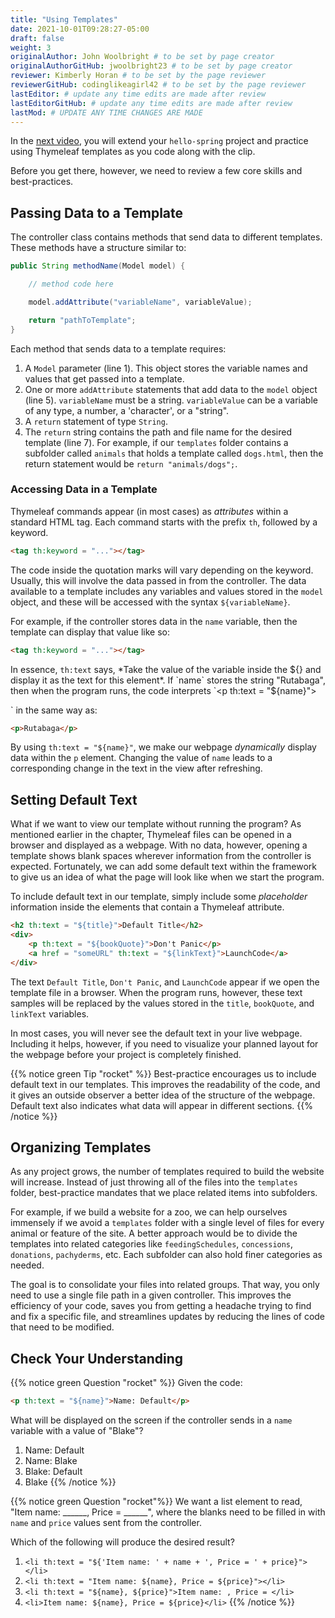 ```yaml
---
title: "Using Templates"
date: 2021-10-01T09:28:27-05:00
draft: false
weight: 3
originalAuthor: John Woolbright # to be set by page creator
originalAuthorGitHub: jwoolbright23 # to be set by page creator
reviewer: Kimberly Horan # to be set by the page reviewer
reviewerGitHub: codinglikeagirl42 # to be set by the page reviewer
lastEditor: # update any time edits are made after review
lastEditorGitHub: # update any time edits are made after review
lastMod: # UPDATE ANY TIME CHANGES ARE MADE
---
```

<!-- TODO: Update when conditionals-template is created -->
In the [next video](), you will extend your `hello-spring` project and practice using Thymeleaf templates as you code along with the clip.

Before you get there, however, we need to review a few core skills and best-practices.

## Passing Data to a Template

The controller class contains methods that send data to different templates.
These methods have a structure similar to:

```java
public String methodName(Model model) {

    // method code here

    model.addAttribute("variableName", variableValue);

    return "pathToTemplate";
}
```
Each method that sends data to a template requires:

1. A `Model` parameter (line 1). This object stores the variable names and values that get passed into a template.
1. One or more `addAttribute` statements that add data to the `model` object (line 5). `variableName` must be a string. `variableValue` can be a variable of any type, a number, a 'character', or a "string".
1. A `return` statement of type `String`.
1. The `return` string contains the path and file name for the desired template (line 7). For example, if our `templates` folder contains a subfolder called `animals` that holds a template called `dogs.html`, then the return statement would be `return "animals/dogs";`.

### Accessing Data in a Template

Thymeleaf commands appear (in most cases) as *attributes* within a standard
HTML tag. Each command starts with the prefix ``th``, followed by a keyword.

```html
<tag th:keyword = "..."></tag>

```

The code inside the quotation marks will vary depending on the keyword.
Usually, this will involve the data passed in from the controller. The data
available to a template includes any variables and values stored in the
`model` object, and these will be accessed with the syntax
`${variableName}`.

For example, if the controller stores data in the `name` variable, then the
template can display that value like so:

```html
<tag th:keyword = "..."></tag>

```

In essence, `th:text` says, *Take the value of the variable inside the ${}
and display it as the text for this element*. If `name` stores the string
"Rutabaga", then when the program runs, the code interprets
`<p th:text = "${name}"></p>` in the same way as:

```html
<p>Rutabaga</p>
```

By using `th:text = "${name}"`, we make our webpage *dynamically* display
data within the `p` element. Changing the value of `name` leads to a
corresponding change in the text in the view after refreshing.

## Setting Default Text

What if we want to view our template without running the program? As mentioned
earlier in the chapter, Thymeleaf files can be opened in a browser and
displayed as a webpage. With no data, however, opening a template shows blank
spaces wherever information from the controller is expected. Fortunately, we
can add some default text within the framework to give us an idea of what the
page will look like when we start the program.

To include default text in our template, simply include some *placeholder*
information inside the elements that contain a Thymeleaf attribute.

```html
<h2 th:text = "${title}">Default Title</h2>
<div>
    <p th:text = "${bookQuote}">Don't Panic</p>
    <a href = "someURL" th:text = "${linkText}">LaunchCode</a>
</div>
```

The text `Default Title`, `Don't Panic`, and `LaunchCode` appear if we
open the template file in a browser. When the program runs, however, these text
samples will be replaced by the values stored in the `title`, `bookQuote`,
and `linkText` variables.

In most cases, you will never see the default text in your live webpage.
Including it helps, however, if you need to visualize your planned layout for
the webpage before your project is completely finished.

{{% notice green Tip "rocket" %}}
Best-practice encourages us to include default text in our templates. This
improves the readability of the code, and it gives an outside observer a
better idea of the structure of the webpage. Default text also indicates what
data will appear in different sections.
{{% /notice %}}

## Organizing Templates

As any project grows, the number of templates required to build the website
will increase. Instead of just throwing all of the files into the
`templates` folder, best-practice mandates that we place related items
into subfolders.

For example, if we build a website for a zoo, we can help ourselves immensely
if we avoid a `templates` folder with a single level of files for every
animal or feature of the site. A better approach would be to divide the
templates into related categories like `feedingSchedules`, `concessions`,
`donations`, `pachyderms`, etc. Each subfolder can also hold finer
categories as needed.

The goal is to consolidate your files into related groups. That way, you only
need to use a single file path in a given controller. This improves the
efficiency of your code, saves you from getting a headache trying to find and
fix a specific file, and streamlines updates by reducing the lines of code
that need to be modified.

## Check Your Understanding

{{% notice green Question "rocket" %}}
Given the code:

```html
<p th:text = "${name}">Name: Default</p>
```

What will be displayed on the screen if the controller sends in a `name` variable with a value of "Blake"?

1. Name: Default
1. Name: Blake
1. Blake: Default
1. Blake
{{% /notice %}}


{{% notice green Question "rocket"%}}
We want a list element to read, "Item name: ______, Price = ______", where
the blanks need to be filled in with `name` and `price` values sent from
the controller.

Which of the following will produce the desired result?

1. `<li th:text = "${'Item name: ' + name + ', Price = ' + price}"></li>`
1. `<li th:text = "Item name: ${name}, Price = ${price}"></li>`
1. `<li th:text = "${name}, ${price}">Item name: , Price = </li>`
1. `<li>Item name: ${name}, Price = ${price}</li>`
{{% /notice %}}